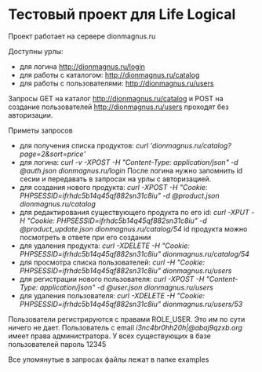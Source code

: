 # Тестовый проект для Life Logical


Проект работает на сервере dionmagnus.ru

Доступны урлы:
 - для логина http://dionmagnus.ru/login
 - для работы с каталогом: http://dionmagnus.ru/catalog
 - для работы с пользователями: http://dionmagnus.ru/users

Запросы GET на каталог http://dionmagnus.ru/catalog и POST на создание пользователей http://dionmagnus.ru/users проходят без авторизации. 

Приметы запросов
 - для получения списка продуктов: *curl 'dionmagnus.ru/catalog?page=2&sort=price'*
 - для логина: *curl -v -XPOST -H "Content-Type: application/json" -d @auth.json dionmagnus.ru/login* После логина нужно запомнить id сесии и передавать в запросах на урлы с авторизацией.
 - для создания нового продукта: *curl -XPOST -H "Cookie: PHPSESSID=ifrhdc5b14q45qf882sn31c8iu" -d @product.json dionmagnus.ru/catalog*
 - для редактирования существующего продукта по его id: *curl -XPUT -H "Cookie: PHPSESSID=ifrhdc5b14q45qf882sn31c8iu" -d @product_update.json dionmagnus.ru/catalog/54* id продукта можно посмотреть в ответе при его создании
 - для удаления продукта: *curl -XDELETE -H "Cookie: PHPSESSID=ifrhdc5b14q45qf882sn31c8iu" dionmagnus.ru/catalog/54*
 - для просмотра списка пользователей: *curl -H "Cookie: PHPSESSID=ifrhdc5b14q45qf882sn31c8iu" dionmagnus.ru/users*
 - для регистрации нового пользователя: *curl -XPOST -H "Content-Type: application/json" -d @user.json dionmagnus.ru/users*
 - для удаления пользователя: *curl -XDELETE -H "Cookie: PHPSESSID=ifrhdc5b14q45qf882sn31c8iu" dionmagnus.ru/users/53*
 
 
 Пользователи регистрируются с правами ROLE_USER. Это им по сути ничего не дает.
 Пользователь с email *i3nc4br0hh20h|@abaj9qzxb.org* имеет права администратора. У всех существующих в базе пользователей пароль 12345
 
 Все упомянутые в запросах файлы лежат в папке examples  
  
